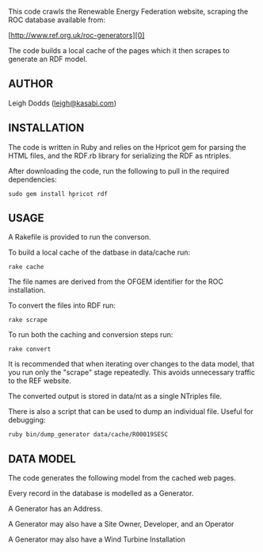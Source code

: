 This code crawls the Renewable Energy Federation website, scraping the ROC database available 
from:

[http://www.ref.org.uk/roc-generators][0]

The code builds a local cache of the pages which it then scrapes to generate an RDF model.

AUTHOR
------

Leigh Dodds (leigh@kasabi.com)


INSTALLATION
------------

The code is written in Ruby and relies on the Hpricot gem for parsing the HTML files, and 
the RDF.rb library for serializing the RDF as ntriples.

After downloading the code, run the following to pull in the required dependencies:

	sudo gem install hpricot rdf

USAGE
-----

A Rakefile is provided to run the converson.

To build a local cache of the datbase in data/cache run:

	rake cache

The file names are derived from the OFGEM identifier for the ROC installation.

To convert the files into RDF run:

	rake scrape
	
To run both the caching and conversion steps run:

	rake convert
	
It is recommended that when iterating over changes to the data model, that you run only the "scrape" 
stage repeatedly. This avoids unnecessary traffic to the REF website. 

The converted output is stored in data/nt as a single NTriples file.

There is also a script that can be used to dump an individual file. Useful for debugging:

	ruby bin/dump_generator data/cache/R00019SESC
	
DATA MODEL
----------

The code generates the following model from the cached web pages.

Every record in the database is modelled as a Generator.

A Generator has an Address.

A Generator may also have a Site Owner, Developer, and an Operator

A Generator may also have a Wind Turbine Installation

[0]: [http://www.ref.org.uk/roc-generators]